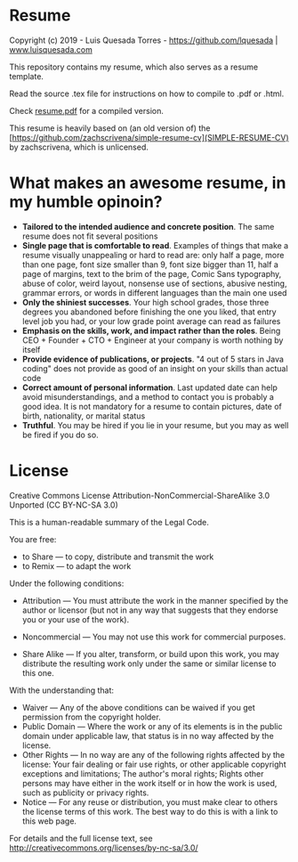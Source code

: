 # Resume
Copyright (c) 2019 - Luis Quesada Torres - https://github.com/lquesada | www.luisquesada.com

This repository contains my resume, which also serves as a resume template.

Read the source .tex file for instructions on how to compile to .pdf or .html.

Check [resume.pdf](resume.pdf) for a compiled version.

This resume is heavily based on (an old version of) the [https://github.com/zachscrivena/simple-resume-cv](SIMPLE-RESUME-CV) by zachscrivena, which is unlicensed.

# What makes an awesome resume, in my humble opinoin?
  - **Tailored to the intended audience and concrete position**. The same resume does not fit several positions
  - **Single page that is comfortable to read**. Examples of things that make a resume visually unappealing or hard to read are: only half a page, more than one page, font size smaller than 9, font size bigger than 11, half a page of margins, text to the brim of the page, Comic Sans typography, abuse of color, weird layout, nonsense use of sections, abusive nesting, grammar errors, or words in different languages than the main one used
  - **Only the shiniest successes**. Your high school grades, those three degrees you abandoned before finishing the one you liked, that entry level job you had, or your low grade point average can read as failures
  - **Emphasis on the skills, work, and impact rather than the roles**. Being CEO + Founder + CTO + Engineer at your company is worth nothing by itself
  - **Provide evidence of publications, or projects**. "4 out of 5 stars in Java coding" does not provide as good of an insight on your skills than actual code
  - **Correct amount of personal information**. Last updated date can help avoid misunderstandings, and a method to contact you is probably a good idea. It is not mandatory for a resume to contain pictures, date of birth, nationality, or marital status
  - **Truthful**. You may be hired if you lie in your resume, but you may as well be fired if you do so.

# License

Creative Commons License Attribution-NonCommercial-ShareAlike 3.0 Unported (CC BY-NC-SA 3.0)

This is a human-readable summary of the Legal Code.

You are free:

*   to Share — to copy, distribute and transmit the work
*   to Remix — to adapt the work

Under the following conditions:

*   Attribution — You must attribute the work in the manner specified by the author or licensor (but not in any way that suggests that they endorse you or your use of the work).

*   Noncommercial — You may not use this work for commercial purposes.

*   Share Alike — If you alter, transform, or build upon this work, you may distribute the resulting work only under the same or similar license to this one.

With the understanding that:

*   Waiver — Any of the above conditions can be waived if you get permission from the copyright holder.
*   Public Domain — Where the work or any of its elements is in the public domain under applicable law, that status is in no way affected by the license.
*   Other Rights — In no way are any of the following rights affected by the license:
       Your fair dealing or fair use rights, or other applicable copyright exceptions and limitations;
       The author's moral rights;
       Rights other persons may have either in the work itself or in how the work is used, such as publicity or privacy rights.
*   Notice — For any reuse or distribution, you must make clear to others the license terms of this work. The best way to do this is with a link to this web page.

For details and the full license text, see http://creativecommons.org/licenses/by-nc-sa/3.0/

